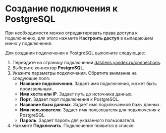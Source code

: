 # Создание подключения к PostgreSQL
При необходимости можно отредактировать права доступа к подключению, для этого нажмите **Настроить доступ** в выпадающем меню у подключения. 

Для создания подключения к PostgreSQL выполните следующее:
1. Перейдите на страницу подключений [datalens.yandex.ru/connections](https://datalens.yandex.ru/connections).
1. Выберите коннектор **PostgreSQL**.
1. Укажите параметры подключения. Обратите внимание на следующие поля:
    - **Название подключения**. Задает имя подключения, может быть произвольным.
    - **Имя хоста или IP**. Задает путь до источника данных.
    - **Порт**. Задает порт подключения к PostgreSQL.
    - **Название базы данных**. Задает имя подключаемой базы данных.
    - **Имя пользователя**. Задает имя пользователя для подключения к PostgreSQL.
    - **Пароль**. Задает пароль для указанного пользователя.
1. Нажмите **Подключить**. Подключение появится в списке.